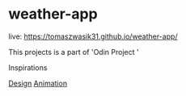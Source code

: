 # weather-app

 live: https://tomaszwasik31.github.io/weather-app/
 
 This projects is a part of 'Odin Project '
 
 <p>Inspirations</p>
        <a href="https://www.figma.com/community/file/1152973690936128467">Design</a>
        <a href="https://lottiefiles.com/97934-loading-animation">Animation</a>
